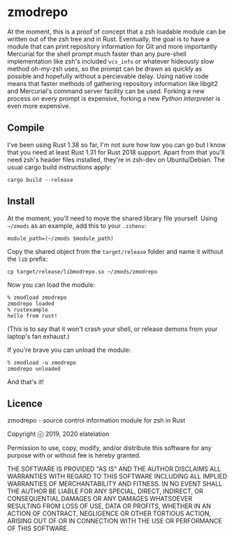 # zmodrepo

At the moment, this is a proof of concept that a zsh loadable module can be
written out of the zsh tree and in Rust. Eventually, the goal is to have a
module that can print repository information for Git and more importantly
Mercurial for the shell prompt much faster than any pure-shell implementation
like zsh's included `vcs_info` or whatever hideously slow method oh-my-zsh uses,
so the prompt can be drawn as quickly as possible and hopefully without a
percievable delay.  Using native code means that faster methods of gathering
repository information like libgit2 and Mercurial's command server facility can
be used. Forking a new process on every prompt is expensive, forking a new
_Python interpreter_ is even more expensive.

## Compile

I've been using Rust 1.38 so far, I'm not sure how low you can go but I know
that you need at least Rust 1.31 for Rust 2018 support. Apart from that you'll
need zsh's header files installed, they're in zsh-dev on Ubuntu/Debian.  The
usual cargo build instructions apply:
```
cargo build --release
```

## Install

At the moment, you'll need to move the shared library file yourself. Using
`~/zmods` as an example, add this to your `.zshenv`:

```
module_path=(~/zmods $module_path)
```

Copy the shared object from the `target/release` folder and name it without
the `lib` prefix:

```
cp target/release/libmodrepo.so ~/zmods/zmodrepo
```

Now you can load the module:

```
% zmodload zmodrepo
zmodrepo loaded
% rustexample
hello from rust!
```

(This is to say that it won't crash your shell, or release demons from your
laptop's fan exhaust.)

If you're brave you can unload the module:

```
% zmodload -u zmodrepo
zmodrepo unloaded
```

And that's it!

## Licence

zmodrepo - source control information module for zsh in Rust

Copyright ⓒ 2019, 2020 elatelation

Permission to use, copy, modify, and/or distribute this software for any
purpose with or without fee is hereby granted.

THE SOFTWARE IS PROVIDED "AS IS" AND THE AUTHOR DISCLAIMS ALL WARRANTIES
WITH REGARD TO THIS SOFTWARE INCLUDING ALL IMPLIED WARRANTIES OF
MERCHANTABILITY AND FITNESS. IN NO EVENT SHALL THE AUTHOR BE LIABLE FOR
ANY SPECIAL, DIRECT, INDIRECT, OR CONSEQUENTIAL DAMAGES OR ANY DAMAGES
WHATSOEVER RESULTING FROM LOSS OF USE, DATA OR PROFITS, WHETHER IN AN
ACTION OF CONTRACT, NEGLIGENCE OR OTHER TORTIOUS ACTION, ARISING OUT OF
OR IN CONNECTION WITH THE USE OR PERFORMANCE OF THIS SOFTWARE.
